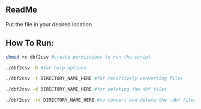 ReadMe
------
Put the file in your desired location

How To Run:
-----------
```bash
chmod +x dbf2csv #create permissions to run the script

./dbf2csv -h #for help options

./dbf2csv -r DIRECTORY_NAME_HERE #for recursively converting files

./dbf2csv -d DIRECTORY_NAME_HERE #for deleting the dbf files

./dbf2csv -rd DIRECTORY_NAME_HERE #to convert and delete the .dbf files after conversion
```
